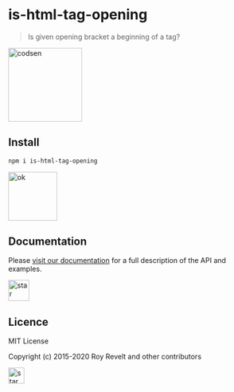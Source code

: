 # is-html-tag-opening

> Is given opening bracket a beginning of a tag?

<img src="https://codsen.com/images/png-codsen-1.png" width="148" alt="codsen" align="center">

## Install

```bash
npm i is-html-tag-opening
```

<img src="https://codsen.com/images/png-codsen-ok.png" width="98" alt="ok" align="center">

## Documentation

Please [visit our documentation](https://codsen.com/os/is-html-tag-opening/) for a full description of the API and examples.

<img src="https://codsen.com/images/png-codsen-star.png" width="42" alt="star" align="center">

## Licence

MIT License

Copyright (c) 2015-2020 Roy Revelt and other contributors

<img src="https://codsen.com/images/png-codsen-star-small.png" width="32" alt="star" align="center">
